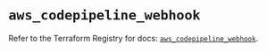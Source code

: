 # `aws_codepipeline_webhook`

Refer to the Terraform Registry for docs: [`aws_codepipeline_webhook`](https://registry.terraform.io/providers/hashicorp/aws/5.83.0/docs/resources/codepipeline_webhook).
